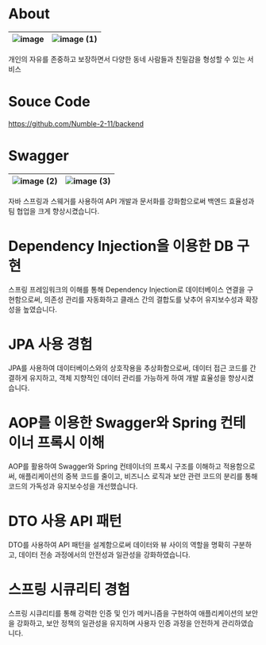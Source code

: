 # About
| ![image](https://github.com/user-attachments/assets/34379ace-4026-4200-842b-f0cad685a3aa) | ![image (1)](https://github.com/user-attachments/assets/04e67f15-473c-4bca-8519-fd805e5a4c85) |
|---|---|

개인의 자유를 존중하고 보장하면서 다양한 동네 사람들과 친밀감을 형성할 수 있는 서비스  

# Souce Code
https://github.com/Numble-2-11/backend  

# Swagger
|![image (2)](https://github.com/user-attachments/assets/1399e759-c20d-414a-9b4b-cea4f435fa26) |![image (3)](https://github.com/user-attachments/assets/3f4036c6-6cc2-4099-9838-7bc945176c58)|
|---|---|

자바 스프링과 스웨거를 사용하여 API 개발과 문서화를 강화함으로써 백엔드 효율성과 팀 협업을 크게 향상시켰습니다.  

# Dependency Injection을 이용한 DB 구현
스프링 프레임워크의 이해를 통해 Dependency Injection로 데이터베이스 연결을 구현함으로써, 의존성 관리를 자동화하고 클래스 간의 결합도를 낮추어 유지보수성과 확장성을 높였습니다.  

# JPA 사용 경험
JPA를 사용하여 데이터베이스와의 상호작용을 추상화함으로써, 데이터 접근 코드를 간결하게 유지하고, 객체 지향적인 데이터 관리를 가능하게 하여 개발 효율성을 향상시켰습니다.  

# AOP를 이용한 Swagger와 Spring 컨테이너 프록시 이해
AOP를 활용하여 Swagger와 Spring 컨테이너의 프록시 구조를 이해하고 적용함으로써, 애플리케이션의 중복 코드를 줄이고, 비즈니스 로직과 보안 관련 코드의 분리를 통해 코드의 가독성과 유지보수성을 개선했습니다.  

# DTO 사용 API 패턴
DTO를 사용하여 API 패턴을 설계함으로써 데이터와 뷰 사이의 역할을 명확히 구분하고, 데이터 전송 과정에서의 안전성과 일관성을 강화하였습니다.  

# 스프링 시큐리티 경험
스프링 시큐리티를 통해 강력한 인증 및 인가 메커니즘을 구현하여 애플리케이션의 보안을 강화하고, 보안 정책의 일관성을 유지하며 사용자 인증 과정을 안전하게 관리하였습니다.  
